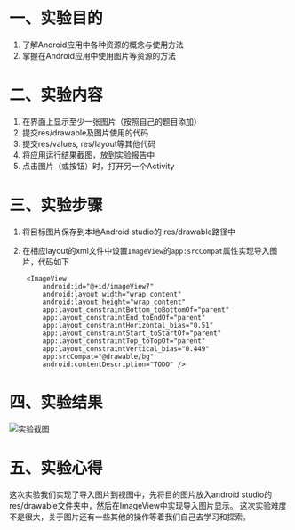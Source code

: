 # 一、实验目的

1. 了解Android应用中各种资源的概念与使用方法
2. 掌握在Android应用中使用图片等资源的方法

# 二、实验内容

1. 在界面上显示至少一张图片（按照自己的题目添加）
2. 提交res/drawable及图片使用的代码
3. 提交res/values, res/layout等其他代码
4. 将应用运行结果截图，放到实验报告中
5. 点击图片（或按钮）时，打开另一个Activity

# 三、实验步骤

1. 将目标图片保存到本地Android studio的 res/drawable路径中

2. 在相应layout的xml文件中设置`ImageView`的`app:srcCompat`属性实现导入图片，代码如下

   ```
    <ImageView
        android:id="@+id/imageView7"
        android:layout_width="wrap_content"
        android:layout_height="wrap_content"
        app:layout_constraintBottom_toBottomOf="parent"
        app:layout_constraintEnd_toEndOf="parent"
        app:layout_constraintHorizontal_bias="0.51"
        app:layout_constraintStart_toStartOf="parent"
        app:layout_constraintTop_toTopOf="parent"
        app:layout_constraintVertical_bias="0.449"
        app:srcCompat="@drawable/bg"
        android:contentDescription="TODO" />
   ```


# 四、实验结果

 ![实验截图](https://raw.githubusercontent.com/Deng-dong555/android-labs-2020/master/students/net1814080903215/lab3_pic.jpg)

# 五、实验心得

这次实验我们实现了导入图片到视图中，先将目的图片放入android studio的res/drawable文件夹中，然后在ImageView中实现导入图片显示。
这次实验难度不是很大，关于图片还有一些其他的操作等着我们自己去学习和探索。
